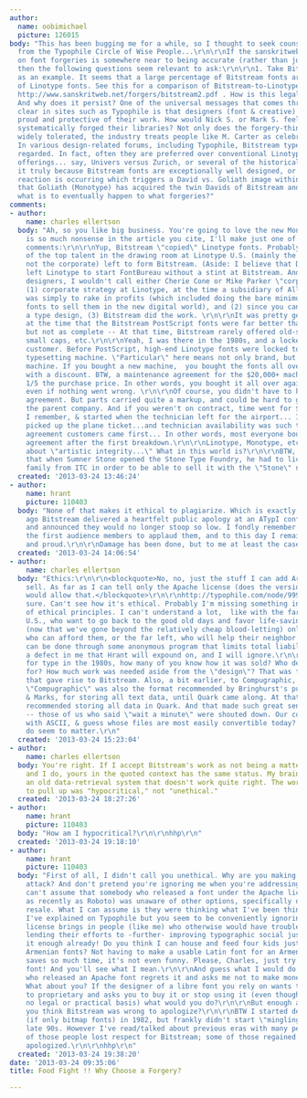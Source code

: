 ```yaml
---
author:
  name: oobimichael
  picture: 126015
body: "This has been bugging me for a while, so I thought to seek counsel and wisdom
  from the Typophile Circle of Wise People...\r\n\r\nIf the sanskritweb.net section
  on font forgeries is somewhere near to being accurate (rather than just shark baiting),
  then the following questions seem relevant to ask:\r\n\r\n1. Take Bitstream fonts
  as an example. It seems that a large percentage of Bitstream fonts are forgeries
  of Linotype fonts. See this for a comparison of Bitstream-to-Linotype font names:
  http://www.sanskritweb.net/forgers/bitstream2.pdf . How is this legally possible?
  And why does it persist? One of the universal messages that comes through loud and
  clear in sites such as Typophile is that designers (font & creative) are pretty
  proud and protective of their work. How would Nick S. or Mark S. feel if someone
  systematically forged their libraries? Not only does the forgery-thing seem to be
  widely tolerated, the industry treats people like M. Carter as celebrities. Why?\r\n\r\n2.
  In various design-related forums, including Typophile, Bitstream typefaces are highly
  regarded. In fact, often they are preferred over conventional Linotype/Monotype
  offerings... say, Univers versus Zurich, or several of the historical types. Is
  it truly because Bitstream fonts are exceptionally well designed, or that some social-psychological
  reaction is occurring which triggers a David vs. Goliath image within us? And now
  that Goliath (Monotype) has acquired the twin Davids of Bitstream and Linotype,
  what is to eventually happen to what forgeries?"
comments:
- author:
    name: charles ellertson
  body: "Ah, so you like big business. You're going to love the new Monotype conglomeration.\r\n\r\nThere
    is so much nonsense in the article you cite, I'll make just one of many possible
    comments:\r\n\r\nYup, Bitstream \"copied\" Linotype fonts. Probably because most
    of the top talent in the drawing room at Linotype U.S. (mainly the artistic guys,
    not the corporate) left to form Bitstream. (Aside: I believe that David Berlow
    left Linotype to start FontBureau without a stint at Bitstream. And while not
    designers, I wouldn't call either Cherie Cone or Mike Parker \"corporate.\")\r\n\r\nSince
    (1) corporate strategy at Linotype, at the time a subsidiary of Allied Chemical,
    was simply to rake in profits (which included doing the bare minimum to the old
    fonts to sell them in the new digital world), and (2) since you cannot patent
    a type design, (3) Bitstream did the work. \r\n\r\nIt was pretty generally felt
    at the time that the Bitstream PostScript fonts were far better than the Linotype,
    but not as complete -- At that time, Bitstream rarely offered old-style numbers,
    small caps, etc.\r\n\r\nYeah, I was there in the 1980s, and a locked-in Linotype
    customer. Before PostScript, high-end Linotype fonts were locked to a particular
    typesetting machine. \"Particular\" here means not only brand, but individual
    machine. If you bought a new machine,  you bought the fonts all over again, albeit
    with a discount. BTW, a maintenance agreement for the $20,000+ machine was about
    1/5 the purchase price. In other words, you bought it all over again every 5 years,
    even if nothing went wrong. \r\n\r\nOf course, you didn't have to have a maintenance
    agreement. But parts carried quite a markup, and could be hard to get except from
    the parent company. And if you weren't on contract, time went for $100/hour as
    I remember, & started when the technician left for the airport... I believe you
    picked up the plane ticket...and technician availability was such that maintenance
    agreement customers came first... In other words, most everyone bought a maintenance
    agreement after the first breakdown.\r\n\r\nLinotype, Monotype, etc. were not
    about \"artistic integrity...\" What in this world is?\r\n\r\nBTW, did you know
    that when Sumner Stone opened the Stone Type Foundry, he had to license the \"Stone\"
    family from ITC in order to be able to sell it with the \"Stone\" name?"
  created: '2013-03-24 13:46:24'
- author:
    name: hrant
    picture: 110403
  body: "None of that makes it ethical to plagiarize. Which is exactly why some years
    ago Bitstream delivered a heartfelt public apology at an ATypI conference (Leipzig?)
    and announced they would no longer stoop so low. I fondly remember being one of
    the first audience members to applaud them, and to this day I remain impressed
    and proud.\r\n\r\nDamage has been done, but to me at least the case is closed.\r\n\r\nhhp\r\n"
  created: '2013-03-24 14:06:54'
- author:
    name: charles ellertson
  body: "Ethics:\r\n\r\n<blockquote>No, no, just the stuff I can add Armenian to and
    sell. As far as I can tell only the Apache license (does the version matter?)
    would allow that.</blockquote>\r\n\r\nhttp://typophile.com/node/99972\r\n\r\nLegal,
    sure. Can't see how it's ethical. Probably I'm missing something in my understanding
    of ethical principles. I can't understand a lot,  like with the far right in the
    U.S., who want to go back to the good old days and favor life-saving medial practices
    (now that we've gone beyond the relatively cheap blood-letting) only for those
    who can afford them, or the far left, who will help their neighbor only if it
    can be done through some anonymous program that limits total liability. No doubt
    a defect in me that Hrant will expound on, and I will ignore.\r\n\r\n* * *\r\n\r\nAs
    for type in the 1980s, how many of you know how it was sold? Who designers worked
    for? How much work was needed aside from the \"design\"? That was the climate
    that gave rise to Bitstream. Also, a bit earlier, to Compugraphic, A-M, etc.  \r\n\r\nBTW,
    \"Compugraphic\" was also the format recommended by Bringhurst's publishers, Hartley
    & Marks, for storing all text data, until Quark came along. At that point, they
    recommended storing all data in Quark. And that made such great sense to everyone
    -- those of us who said \"wait a minute\" were shouted down. Our company stuck
    with ASCII, & guess whose files are most easily convertible today? Times and technologies
    do seem to matter.\r\n"
  created: '2013-03-24 15:23:04'
- author:
    name: charles ellertson
  body: You're right. If I accept Bitstream's work as not being a matter of ethics,
    and I do, yours in the quoted context has the same status. My brain's become like
    an old data-retrieval system that doesn't work quite right. The word I wanted
    to pull up was "hypocritical," not "unethical."
  created: '2013-03-24 18:27:26'
- author:
    name: hrant
    picture: 110403
  body: "How am I hypocritical?\r\n\r\nhhp\r\n"
  created: '2013-03-24 19:18:10'
- author:
    name: hrant
    picture: 110403
  body: "First of all, I didn't call you unethical. Why are you making a personal
    attack? And don't pretend you're ignoring me when you're addressing things I write.\r\n\r\nI
    can't assume that somebody who released a font under the Apache license (especially
    as recently as Roboto) was unaware of other options, specifically ones that forbid
    resale. What I can assume is they were thinking what I've been thinking (which
    I've explained on Typophile but you seem to be conveniently ignoring): the Apache
    license brings in people (like me) who otherwise would have trouble justifying
    lending their efforts to -further- improving typographic social justice. I do
    it enough already! Do you think I can house and feed four kids just by selling
    Armenian fonts? Not having to make a usable Latin font for an Armenian+Latin system
    saves so much time, it's not even funny. Please, Charles, just try making a text
    font! And you'll see what I mean.\r\n\r\nAnd guess what I would do if somebody
    who released an Apache font regrets it and asks me not to make money from it?
    What about you? If the designer of a libre font you rely on wants to switch it
    to proprietary and asks you to buy it or stop using it (even though he would have
    no legal or practical basis) what would you do?\r\n\r\nBut enough about me. Do
    you think Bitstream was wrong to apologize?\r\n\r\nBTW I started designing type
    (if only bitmap fonts) in 1982, but frankly didn't start \"mingling\" until the
    late 90s. However I've read/talked about previous eras with many people. Many
    of those people lost respect for Bitstream; some of those regained it when they
    apologized.\r\n\r\nhhp\r\n"
  created: '2013-03-24 19:38:20'
date: '2013-03-24 09:35:06'
title: Food Fight !! Why Choose a Forgery?

---
```

